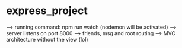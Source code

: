 # express_project

--> running command: npm run watch (nodemon will be activated)
--> server listens on port 8000
--> friends, msg and root routing
--> MVC architecture without the view (lol)
